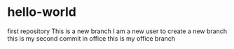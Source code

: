 # hello-world
first repository
This is a new branch
I am a new user to create a new branch
this is my second commit in office
this is my office branch